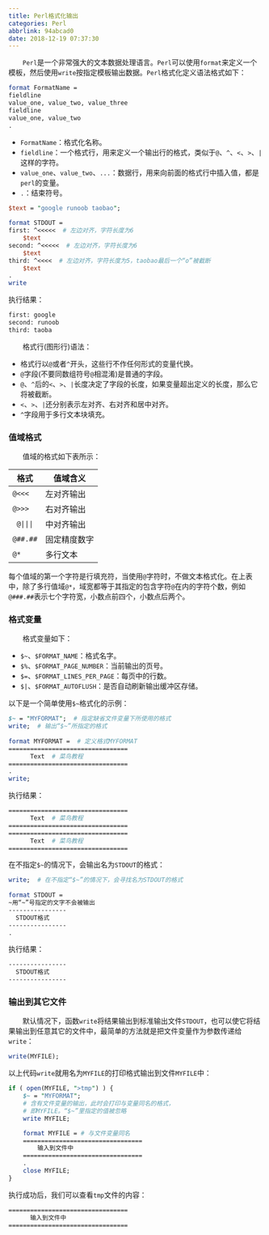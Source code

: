 ```yaml
---
title: Perl格式化输出
categories: Perl
abbrlink: 94abcad0
date: 2018-12-19 07:37:30
---
```


&emsp;&emsp;`Perl`是一个非常强大的文本数据处理语言。`Perl`可以使用`format`来定义一个模板，然后使用`write`按指定模板输出数据。`Perl`格式化定义语法格式如下：<!--more-->

``` perl
format FormatName =
fieldline
value_one, value_two, value_three
fieldline
value_one, value_two
.
```

- `FormatName`：格式化名称。
- `fieldline`：一个格式行，用来定义一个输出行的格式，类似于`@`、`^`、`<`、`>`、`|`这样的字符。
- `value_one`、`value_two`、`...`：数据行，用来向前面的格式行中插入值，都是`perl`的变量。
- `.`：结束符号。

``` perl
$text = "google runoob taobao";
​
format STDOUT =
first: ^<<<<<  # 左边对齐，字符长度为6
    $text
second: ^<<<<<  # 左边对齐，字符长度为6
    $text
third: ^<<<<  # 左边对齐，字符长度为5，taobao最后一个“o”被截断
    $text  
.
write
```

执行结果：

``` bash
first: google
second: runoob
third: taoba
```

&emsp;&emsp;格式行(图形行)语法：

- 格式行以`@`或者`^`开头，这些行不作任何形式的变量代换。
- `@`字段(不要同数组符号`@`相混淆)是普通的字段。
- `@`、`^`后的`<`、`>`、`|`长度决定了字段的长度，如果变量超出定义的长度，那么它将被截断。
- `<`、`>`、`|`还分别表示左对齐、右对齐和居中对齐。
- `^`字段用于多行文本块填充。

### 值域格式

&emsp;&emsp;值域的格式如下表所示：

格式                               | 值域含义
-----------------------------------|--------
`@<<<`                             |左对齐输出
`@>>>`                             | 右对齐输出
<code> @&#124;&#124;&#124; </code> | 中对齐输出
`@##.##`                           | 固定精度数字
`@*`                               | 多行文本

每个值域的第一个字符是行填充符，当使用`@`字符时，不做文本格式化。在上表中，除了多行值域`@*`，域宽都等于其指定的包含字符`@`在内的字符个数，例如`@###.##`表示七个字符宽，小数点前四个，小数点后两个。

### 格式变量

&emsp;&emsp;格式变量如下：

- `$~`、`$FORMAT_NAME`：格式名字。
- `$%`、`$FORMAT_PAGE_NUMBER`：当前输出的页号。
- `$=`、`$FORMAT_LINES_PER_PAGE`：每页中的行数。
- `$|`、`$FORMAT_AUTOFLUSH`：是否自动刷新输出缓冲区存储。

以下是一个简单使用`$~`格式化的示例：

``` perl
$~ = "MYFORMAT";  # 指定缺省文件变量下所使用的格式
write;  # 输出“$~”所指定的格式
​
format MYFORMAT =  # 定义格式MYFORMAT
=================================
      Text  # 菜鸟教程
=================================
.
write;
```

执行结果：

``` bash
=================================
      Text  # 菜鸟教程
=================================
=================================
      Text  # 菜鸟教程
=================================
```

在不指定`$~`的情况下，会输出名为`STDOUT`的格式：

``` perl
write;  # 在不指定“$~”的情况下，会寻找名为STDOUT的格式
​
format STDOUT =
~用“~”号指定的文字不会被输出
----------------
  STDOUT格式
----------------
.
```

执行结果：

``` bash
----------------
  STDOUT格式
----------------
```

### 输出到其它文件

&emsp;&emsp;默认情况下，函数`write`将结果输出到标准输出文件`STDOUT`，也可以使它将结果输出到任意其它的文件中，最简单的方法就是把文件变量作为参数传递给`write`：

``` perl
write(MYFILE);
```

以上代码`write`就用名为`MYFILE`的打印格式输出到文件`MYFILE`中：

``` perl
if ( open(MYFILE, ">tmp") ) {
    $~ = "MYFORMAT";
    # 含有文件变量的输出，此时会打印与变量同名的格式，
    # 即MYFILE。“$~”里指定的值被忽略
    write MYFILE;

    format MYFILE = # 与文件变量同名
    =================================
        输入到文件中
    =================================
    .
    close MYFILE;
}
```

执行成功后，我们可以查看`tmp`文件的内容：

``` bash
=================================
      输入到文件中
=================================
```